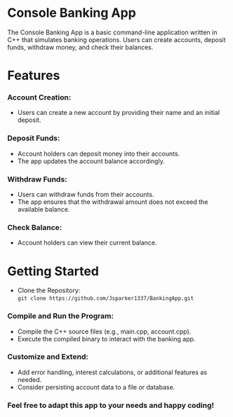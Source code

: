 # Console Banking App
The Console Banking App is a basic command-line application written in C++ that simulates banking operations. Users can create accounts, deposit funds, withdraw money, and check their balances.

# Features
### Account Creation:
- Users can create a new account by providing their name and an initial deposit.
### Deposit Funds:
- Account holders can deposit money into their accounts.
- The app updates the account balance accordingly.
### Withdraw Funds:
- Users can withdraw funds from their accounts.
- The app ensures that the withdrawal amount does not exceed the available balance.
### Check Balance:
- Account holders can view their current balance.

  
# Getting Started
- Clone the Repository:</br>
```git clone https://github.com/Jsparker1337/BankingApp.git ``` 


### Compile and Run the Program:
- Compile the C++ source files (e.g., main.cpp, account.cpp).
- Execute the compiled binary to interact with the banking app.
### Customize and Extend:
- Add error handling, interest calculations, or additional features as needed.
- Consider persisting account data to a file or database.

### Feel free to adapt this app to your needs and happy coding! 

